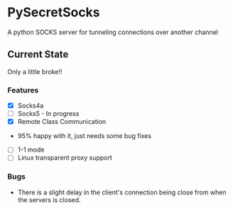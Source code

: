 # PySecretSocks
A python SOCKS server for tunneling connections over another channel

## Current State ##
Only a little broke!!

### Features ###
- [x] Socks4a
- [ ] Socks5 - In progress
- [x] Remote Class Communication
 - 95% happy with it, just needs some bug fixes
- [ ] 1-1 mode
- [ ] Linux transparent proxy support

### Bugs ###
- There is a slight delay in the client's connection being close from when the servers is closed.
